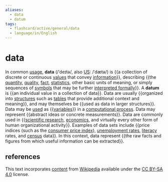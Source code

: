 ```yaml
---
aliases:
  - data
  - datum
tags:
  - flashcard/active/general/data
  - language/in/English
---
```


# data

In common [usage](usage%20(language).md), __data__ (/ˈdeɪtə/, also [US](American%20English.md): /ˈdætə/) is {{a collection of discrete or continuous [values](value%20(semiotics).md) that convey [information](information.md)}}, describing {{the [quantity](quantity.md), [quality](qualitative%20property.md), [fact](fact.md), [statistics](statistics.md), other basic units of meaning, or simply sequences of [symbols](symbol.md) that may be further [interpreted formally](interpretation%20(logic).md)}}. A __datum__ is {{an individual value in a collection of data}}. Data are usually {{organized into [structures](structure.md) such as [tables](table%20(information).md) that provide additional context and meaning}}, and may themselves be {{used as data in larger structures}}. Data may be [used](data%20(computer%20science).md) as {{[variables](variable%20and%20attribute%20(research).md)}} in a [computational process](computation.md). Data may represent {{abstract ideas or concrete measurements}}. Data are commonly used in {{[scientific research](scientific%20method.md), [economics](economics.md), and virtually every other form of human organizational activity}}. Examples of data sets include {{price indices (such as the [consumer price index](consumer%20price%20index.md)), [unemployment rates](unemployment.md#measurement), [literacy](literacy.md) rates, and [census](census.md) data}}. In this context, data represent {{the raw facts and figures from which useful information can be extracted}}. <!--SR:!2024-09-19,15,290!2024-09-16,12,270!2024-09-19,15,290!2024-09-17,13,290!2024-09-21,17,290!2024-09-18,14,290!2024-09-17,13,290!2024-09-21,17,290!2024-10-15,30,270!2024-09-20,16,290-->

## references

This text incorporates [content](https://en.wikipedia.org/wiki/data) from [Wikipedia](Wikipedia.md) available under the [CC BY-SA 4.0](https://creativecommons.org/licenses/by-sa/4.0/) license.

